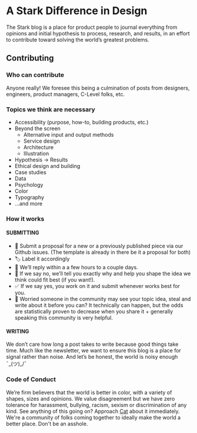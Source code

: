 # A Stark Difference in Design
The Stark blog is a place for product people to journal everything from opinions and initial hypothesis to process, research, and results, in an effort to contribute toward solving the world’s greatest problems.

## Contributing
### Who can contribute
Anyone really! We foresee this being a culmination of posts from designers, engineers, product managers, C-Level folks, etc.

### Topics we think are necessary
- Accessibility (purpose, how-to, building products, etc.)
- Beyond the screen
  - Alternative input and output methods
  - Service design
  - Architecture
  - Illustration
- Hypothesis → Results
- Ethical design and building
- Case studies
- Data
- Psychology
- Color
- Typography
- …and more

### How it works
#### SUBMITTING
- 💌 Submit a proposal for a new or a previously published piece via our Github issues. (The template is already in there be it a proposal for both)
- 🏷 Label it accordingly
- 💬 We’ll reply within a a few hours to a couple days.
- 🚫 If we say no, we’ll tell you exactly why and help you shape the idea we think could fit best (if you want!).
- ✅ If we say yes, you work on it and submit whenever works best for you.
- 👀 Worried someone in the community may see your topic idea, steal and write about it before you can? It technically can happen, but the odds are statistically proven to decrease when you share it + generally speaking this community is very helpful.

#### WRITING
We don’t care how long a post takes to write because good things take time. Much like the newsletter, we want to ensure this blog is a place for signal rather than noise. And let’s be honest, the world is noisy enough ¯\_(ツ)_/¯

### Code of Conduct
We’re firm believers that the world is better in color, with a variety of shapes, sizes and opinions. We value disagreement but we have zero tolerance for harassment, bullying, racism, sexism or discrimination of any kind. See anything of this going on? Approach [Cat](http://twitter.com/imcatnoone) about it immediately. We're a community of folks coming together to ideally make the world a better place. Don't be an asshole.
